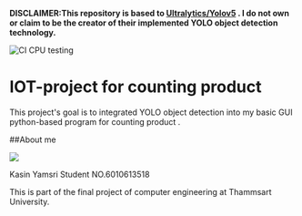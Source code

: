 **DISCLAIMER:This repository is based to [Ultralytics/Yolov5](https://github.com/ultralytics/yolov5) . I do not own or claim to be the creator of their implemented YOLO object detection technology.**

![CI CPU testing](https://github.com/ultralytics/yolov5/workflows/CI%20CPU%20testing/badge.svg)

# IOT-project for counting product
This project's goal is to integrated YOLO object detection into my basic GUI python-based program for counting product . 

##About me
<p style="width:25%">
<img src="https://i.imgur.com/OPVmXa2.jpg"/>
</p>
Kasin Yamsri 
Student NO.6010613518

This is part of the final project of computer engineering at Thammsart University.
<p style="width:50%>
<img src="https://i.imgur.com/Czql5dp.png"/>
</p>
